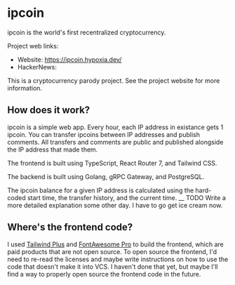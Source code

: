# ipcoin

ipcoin is the world's first recentralized cryptocurrency.

Project web links:

* Website: https://ipcoin.hypoxia.dev/
* HackerNews:

This is a cryptocurrency parody project. See the project website for more information.

## How does it work?

ipcoin is a simple web app. Every hour, each IP address in existance gets 1 ipcoin. You can transfer ipcoins between IP
addresses and publish comments. All transfers and comments are public and published alongside the IP address that made
them.

The frontend is built using TypeScript, React Router 7, and Tailwind CSS.

The backend is built using Golang, gRPC Gateway, and PostgreSQL.

The ipcoin balance for a given IP address is calculated using the hard-coded start time, the transfer history, and the
current time.
__
TODO Write a more detailed explanation some other day. I have to go get ice cream now.

## Where's the frontend code?

I used [Tailwind Plus](https://tailwindcss.com/plus#pricing) and [FontAwesome Pro](https://fontawesome.com/plans) to
build the frontend, which are paid products that are not open source. To open source the frontend, I'd need to re-read
the licenses and maybe write instructions on how to use the code that doesn't make it into VCS. I haven't done that yet,
but maybe I'll find a way to properly open source the frontend code in the future.
